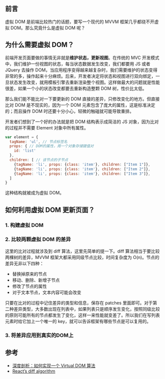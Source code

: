 ## 前言

虚拟 DOM 是前端比较热门的话题，要写一个现代的 MVVM 框架几乎都绕不开虚拟 DOM。那么究竟什么是虚拟 DOM 呢？



## 为什么需要虚拟 DOM？

前端开发页面要做的事情无非就是**维护状态，更新视图**。在传统的 MVC 开发模式中，我们维护一份视图的状态，每当状态数据发生改变，我们都要用 JS 或者 JQuery 去操作 DOM，当应用程序变得越来越复杂时，我们需要维护的状态变得非常的多，操作起来十分麻烦。后来，开发者决定将状态和视图进行双向绑定，一旦状态发生改变，就用模板引擎去重新渲染整个视图。这样做最大的问题就是性能很差，如果一个小的状态改变都要去重新构造整颗 DOM 树，性价比太低。

那么我们能不能比对一下要更新的 DOM 直接的差异，只修改变化的地方。但直接比对 DOM 是不现实的，因为一个 DOM 元素包含了庞大的属性，这是标准决定的；而且操作 DOM 时还要十分小心，轻微的触碰就可能导致重排。

开发者们想到了一个好的办法就是把 DOM 结构表示成简洁的 JS 对象，因为比对的过程并不需要 Element 对象中所有属性。

```js
var element = {
  tagName: 'ul', // 节点标签名
  props: { // DOM的属性，用一个对象存储键值对
    id: 'list'
  },
  children: [ // 该节点的子节点
    {tagName: 'li', props: {class: 'item'}, children: ["Item 1"]},
    {tagName: 'li', props: {class: 'item'}, children: ["Item 2"]},
    {tagName: 'li', props: {class: 'item'}, children: ["Item 3"]},
  ]
}
```

这种结构就被成为虚拟 DOM。



## 如何利用虚拟 DOM 更新页面？

### 1. 构建虚拟 DOM

### 2. 比较两颗虚拟 DOM 的差异

这里的比对过程就涉及到 diff 算法，这里先简单的提一下。diff 算法相当于要比较两棵树的差异，MVVM 框架大都采用同级节点比较，时间复杂度为 O(n)。节点的差异无非以下四种：

* 替换掉原来的节点
* 移动、删除、新增子节点
* 修改了节点的属性
* 对于文本节点，文本内容可能会改变

只要在比对的过程中记住差异的类型和信息，保存在 patches 里面即可。对于第二种差异类型，大多数出现在列表中，如果列表只是顺序发生变化，按照同级比较的原则可能所有的节点都发生了变化，这样一来性能就变差了。所以我们在写列表元素时给它加上一个唯一的 key，就可以告诉框架有哪些节点是可以复用的。

### 3. 将差异应用到真实的DOM上



## 参考

* [深度剖析：如何实现一个 Virtual DOM 算法](https://github.com/livoras/blog/issues/13)
* [React’s diff algorithm](https://calendar.perfplanet.com/2013/diff/)

